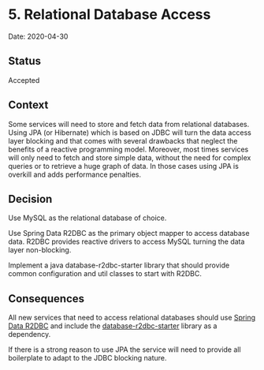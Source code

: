 # 5. Relational Database Access

Date: 2020-04-30

## Status

Accepted

## Context

Some services will need to store and fetch data from relational databases. 
Using JPA (or Hibernate) which is based on JDBC will turn the data access layer blocking 
and that comes with several drawbacks that neglect the benefits of a reactive programming model. 
Moreover, most times services will only need to fetch and store simple data, without the need for complex queries 
or to retrieve a huge graph of data. In those cases using JPA is overkill and adds performance penalties.

## Decision

Use MySQL as the relational database of choice.

Use Spring Data R2DBC as the primary object mapper to access database data. R2DBC provides reactive drivers to 
access MySQL turning the data layer non-blocking.

Implement a java database-r2dbc-starter library that should provide common configuration and util classes to start with
R2DBC. 


## Consequences

All new services that need to access relational databases should use 
[Spring Data R2DBC](https://spring.io/projects/spring-data-r2dbc) 
and include the [database-r2dbc-starter](https://github.com/CarlsbergGBS/cx-consumertech-java-commons) library as 
a dependency.

If there is a strong reason to use JPA the service will need to provide all boilerplate to adapt to the JDBC 
blocking nature.

